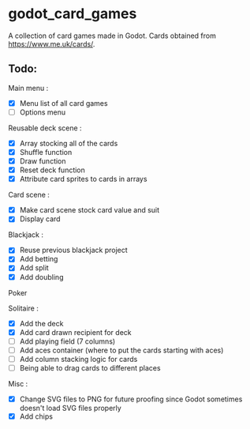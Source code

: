 # godot_card_games
A collection of card games made in Godot.
Cards obtained from https://www.me.uk/cards/.

## Todo:
Main menu :
- [x] Menu list of all card games
- [ ] Options menu

Reusable deck scene :
- [x] Array stocking all of the cards
- [x] Shuffle function
- [x] Draw function
- [x] Reset deck function
- [x] Attribute card sprites to cards in arrays

Card scene :
- [x] Make card scene stock card value and suit
- [x] Display card

Blackjack :
- [x] Reuse previous blackjack project
- [x] Add betting
- [x] Add split
- [x] Add doubling

Poker

Solitaire :
- [x] Add the deck
- [x] Add card drawn recipient for deck
- [ ] Add playing field (7 columns)
- [ ] Add aces container (where to put the cards starting with aces)
- [ ] Add column stacking logic for cards
- [ ] Being able to drag cards to different places

Misc :
- [x] Change SVG files to PNG for future proofing since Godot sometimes doesn't load SVG files properly
- [x] Add chips
